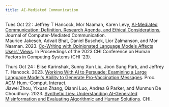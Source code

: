```yaml
---
title: AI-Mediated Communication
---
```


Tues Oct 22
: Jeffrey T Hancock, Mor Naaman, Karen Levy, [AI-Mediated Communication: Definition, Research Agenda, and Ethical Considerations](https://drive.google.com/file/d/1zKdvsK15TZAcEIWqhBNVD98fAL-9ZirA/view?usp=sharing), Journal of Computer-Mediated Communication. <br> Maurice Jakesch, Advait Bhat, Daniel Buschek, Lior Zalmanson, and Mor Naaman. 2023. [Co-Writing with Opinionated Language Models Affects Users’ Views](https://drive.google.com/file/d/1edxZxpvnR_twgtwHt-t8rGi5sNKFfiCt/view?usp=sharing). In Proceedings of the 2023 CHI Conference on Human Factors in Computing Systems (CHI '23).

Thurs Oct 24
: Elise Karinshak, Sunny Xun Liu, Joon Sung Park, and Jeffrey T. Hancock. 2023. [Working With AI to Persuade: Examining a Large Language Model's Ability to Generate Pro-Vaccination Messages](https://drive.google.com/file/d/1KDzLoxnKnMTwW2RWmuLHQMx85uPD68q3/view?usp=sharing). Proc. ACM Hum.-Comput. Interact. <br> Jiawei Zhou, Yixuan Zhang, Qianni Luo, Andrea G Parker, and Munmun De Choudhury. 2023. [Synthetic Lies: Understanding AI-Generated Misinformation and Evaluating Algorithmic and Human Solutions](https://drive.google.com/file/d/1PUUbiezfVMnanrSaQ93_Zh16girXe5KP/view?usp=sharing). CHI.